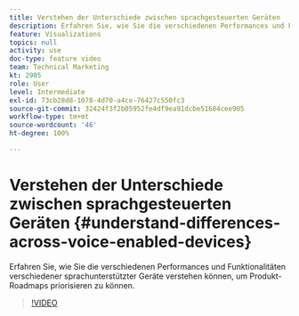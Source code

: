 ```yaml
---
title: Verstehen der Unterschiede zwischen sprachgesteuerten Geräten
description: Erfahren Sie, wie Sie die verschiedenen Performances und Funktionalitäten verschiedener sprachunterstützter Geräte verstehen können, um Produkt-Roadmaps priorisieren zu können.
feature: Visualizations
topics: null
activity: use
doc-type: feature video
team: Technical Marketing
kt: 2905
role: User
level: Intermediate
exl-id: 73cb28d8-1078-4d70-a4ce-76427c550fc3
source-git-commit: 32424f3f2b05952fe4df9ea91dcbe51684cee905
workflow-type: tm+mt
source-wordcount: '46'
ht-degree: 100%

---
```


# Verstehen der Unterschiede zwischen sprachgesteuerten Geräten {#understand-differences-across-voice-enabled-devices}

Erfahren Sie, wie Sie die verschiedenen Performances und Funktionalitäten verschiedener sprachunterstützter Geräte verstehen können, um Produkt-Roadmaps priorisieren zu können.

>[!VIDEO](https://video.tv.adobe.com/v/27225/?quality=9)
